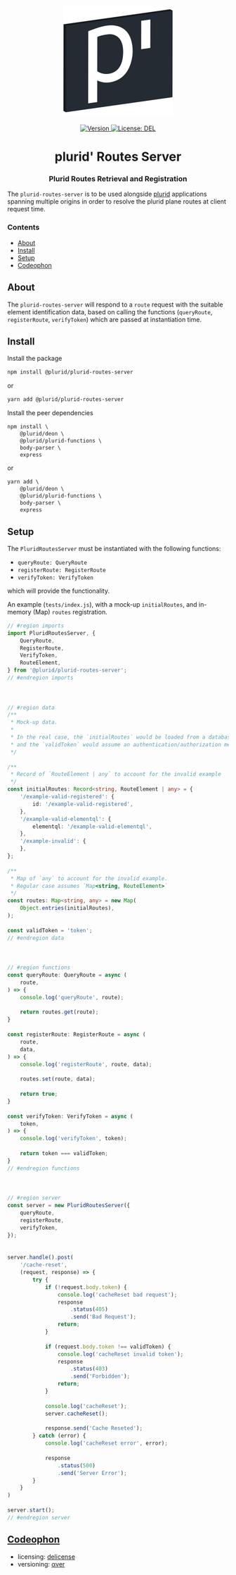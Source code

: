 <p align="center">
    <img src="https://raw.githubusercontent.com/plurid/plurid/master/about/identity/plurid-p-logo.png" height="250px">
    <br />
    <br />
    <a target="_blank" href="https://www.npmjs.com/package/@plurid/plurid-routes-server">
        <img src="https://img.shields.io/npm/v/@plurid/plurid-routes-server.svg?logo=npm&colorB=1380C3&style=for-the-badge" alt="Version">
    </a>
    <a target="_blank" href="https://github.com/plurid/plurid/blob/master/packages/plurid-utilities/plurid-routes-server/LICENSE">
        <img src="https://img.shields.io/badge/license-DEL-blue.svg?colorB=1380C3&style=for-the-badge" alt="License: DEL">
    </a>
</p>



<h1 align="center">
    plurid' Routes Server
</h1>


<h3 align="center">
    Plurid Routes Retrieval and Registration
</h3>



The `plurid-routes-server` is to be used alongside [plurid](https://github.com/plurid/plurid) applications spanning multiple origins in order to resolve the plurid plane routes at client request time.



### Contents

+ [About](#about)
+ [Install](#install)
+ [Setup](#setup)
+ [Codeophon](#codeophon)



## About

The `plurid-routes-server` will respond to a `route` request with the suitable element identification data, based on calling the functions (`queryRoute`, `registerRoute`, `verifyToken`) which are passed at instantiation time.



## Install

Install the package

``` bash
npm install @plurid/plurid-routes-server
```

or

``` bash
yarn add @plurid/plurid-routes-server
```

Install the peer dependencies

```
npm install \
    @plurid/deon \
    @plurid/plurid-functions \
    body-parser \
    express
```

or

```
yarn add \
    @plurid/deon \
    @plurid/plurid-functions \
    body-parser \
    express
```



## Setup

The `PluridRoutesServer` must be instantiated with the following functions:

+ `queryRoute: QueryRoute`
+ `registerRoute: RegisterRoute`
+ `verifyToken: VerifyToken`

which will provide the functionality.

An example (`tests/index.js`), with a mock-up `initialRoutes`, and in-memory (Map) `routes` registration.

``` typescript
// #region imports
import PluridRoutesServer, {
    QueryRoute,
    RegisterRoute,
    VerifyToken,
    RouteElement,
} from '@plurid/plurid-routes-server';
// #endregion imports



// #region data
/**
 * Mock-up data.
 *
 * In the real case, the `initialRoutes` would be loaded from a database,
 * and the `validToken` would assume an authentication/authorization mechanism.
 */

/**
 * Record of `RouteElement | any` to account for the invalid example
 */
const initialRoutes: Record<string, RouteElement | any> = {
    '/example-valid-registered': {
        id: '/example-valid-registered',
    },
    '/example-valid-elementql': {
        elementql: '/example-valid-elementql',
    },
    '/example-invalid': {
    },
};

/**
 * Map of `any` to account for the invalid example.
 * Regular case assumes `Map<string, RouteElement>`
 */
const routes: Map<string, any> = new Map(
    Object.entries(initialRoutes),
);

const validToken = 'token';
// #endregion data



// #region functions
const queryRoute: QueryRoute = async (
    route,
) => {
    console.log('queryRoute', route);

    return routes.get(route);
}

const registerRoute: RegisterRoute = async (
    route,
    data,
) => {
    console.log('registerRoute', route, data);

    routes.set(route, data);

    return true;
}

const verifyToken: VerifyToken = async (
    token,
) => {
    console.log('verifyToken', token);

    return token === validToken;
}
// #endregion functions



// #region server
const server = new PluridRoutesServer({
    queryRoute,
    registerRoute,
    verifyToken,
});


server.handle().post(
    '/cache-reset',
    (request, response) => {
        try {
            if (!request.body.token) {
                console.log('cacheReset bad request');
                response
                    .status(405)
                    .send('Bad Request');
                return;
            }

            if (request.body.token !== validToken) {
                console.log('cacheReset invalid token');
                response
                    .status(403)
                    .send('Forbidden');
                return;
            }

            console.log('cacheReset');
            server.cacheReset();

            response.send('Cache Reseted');
        } catch (error) {
            console.log('cacheReset error', error);

            response
                .status(500)
                .send('Server Error');
        }
    }
)

server.start();
// #endregion server
```


## [Codeophon](https://github.com/ly3xqhl8g9/codeophon)

+ licensing: [delicense](https://github.com/ly3xqhl8g9/delicense)
+ versioning: [αver](https://github.com/ly3xqhl8g9/alpha-versioning)
